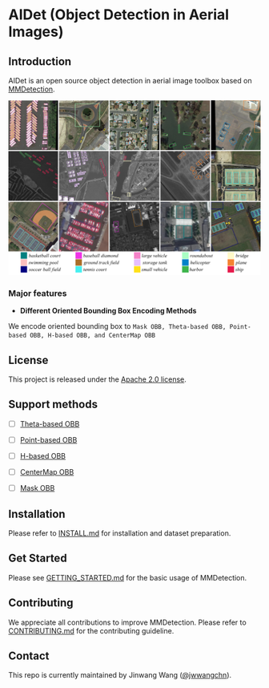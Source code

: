# AIDet (Object Detection in Aerial Images)

## Introduction

AIDet is an open source object detection in aerial image toolbox based on [MMDetection](https://github.com/open-mmlab/mmdetection).

![demo image](demo/dota_obb.png)

### Major features

- **Different Oriented Bounding Box Encoding Methods**

We encode oriented bounding box to `Mask OBB, Theta-based OBB, Point-based OBB, H-based OBB, and CenterMap OBB`

## License

This project is released under the [Apache 2.0 license](LICENSE).

## Support methods

- [ ] [Theta-based OBB]()
- [ ] [Point-based OBB]()
- [ ] [H-based OBB]()
- [ ] [CenterMap OBB]()
- [ ] [Mask OBB]()


## Installation

Please refer to [INSTALL.md](docs/INSTALL.md) for installation and dataset preparation.


## Get Started

Please see [GETTING_STARTED.md](docs/GETTING_STARTED.md) for the basic usage of MMDetection.

## Contributing

We appreciate all contributions to improve MMDetection. Please refer to [CONTRIBUTING.md](.github/CONTRIBUTING.md) for the contributing guideline.

<!-- ## Citation

If you use this toolbox or benchmark in your research, please cite this project.

```
@article{maskobb,
  title   = {Mask OBB: A Semantic Attention-Based Mask Oriented Bounding Box Representation for Multi-Category Object Detection in Aerial Images},
  author  = {Wang, Jinwang and Ding, Jian and Guo, Haowen and Cheng, Wensheng and Pan, Ting and Yang, Wen},
  journal= {Remote Sensing},
  year={2019}
}
@article{mmdetection,
  title   = {{MMDetection}: Open MMLab Detection Toolbox and Benchmark},
  author  = {Chen, Kai and Wang, Jiaqi and Pang, Jiangmiao and Cao, Yuhang and
             Xiong, Yu and Li, Xiaoxiao and Sun, Shuyang and Feng, Wansen and
             Liu, Ziwei and Xu, Jiarui and Zhang, Zheng and Cheng, Dazhi and
             Zhu, Chenchen and Cheng, Tianheng and Zhao, Qijie and Li, Buyu and
             Lu, Xin and Zhu, Rui and Wu, Yue and Dai, Jifeng and Wang, Jingdong
             and Shi, Jianping and Ouyang, Wanli and Loy, Chen Change and Lin, Dahua},
  journal= {arXiv preprint arXiv:1906.07155},
  year={2019}
}
``` -->


## Contact

This repo is currently maintained by Jinwang Wang ([@jwwangchn](http://github.com/jwwangchn)).
